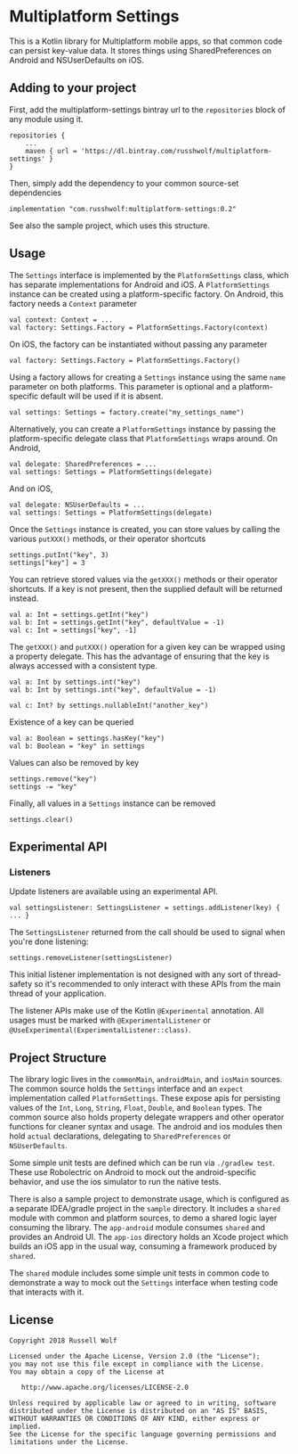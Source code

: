 # Multiplatform Settings

This is a Kotlin library for Multiplatform mobile apps, so that common code can persist key-value data. It stores things using SharedPreferences on Android and NSUserDefaults on iOS. 

## Adding to your project
First, add the multiplatform-settings bintray url to the `repositories` block of any module using it.

    repositories {
        ...
        maven { url = 'https://dl.bintray.com/russhwolf/multiplatform-settings' }
    }

Then, simply add the dependency to your common source-set dependencies

    implementation "com.russhwolf:multiplatform-settings:0.2"
    
See also the sample project, which uses this structure.

## Usage

The `Settings` interface is implemented by the `PlatformSettings` class, which has separate implementations for Android and iOS. A `PlatformSettings` instance can be created using a platform-specific factory. On Android, this factory needs a `Context` parameter

    val context: Context = ...
    val factory: Settings.Factory = PlatformSettings.Factory(context)
    
On iOS, the factory can be instantiated without passing any parameter

    val factory: Settings.Factory = PlatformSettings.Factory()
    
Using a factory allows for creating a `Settings` instance using the same `name` parameter on both platforms. This parameter is optional and a platform-specific default will be used if it is absent.

    val settings: Settings = factory.create("my_settings_name")

Alternatively, you can create a `PlatformSettings` instance by passing the platform-specific delegate class that `PlatformSettings` wraps around. On Android, 

    val delegate: SharedPreferences = ...
    val settings: Settings = PlatformSettings(delegate)
    
And on iOS,

    val delegate: NSUserDefaults = ...
    val settings: Settings = PlatformSettings(delegate)    
    
Once the `Settings` instance is created, you can store values by calling the various `putXXX()` methods, or their operator shortcuts

    settings.putInt("key", 3)
    settings["key"] = 3
    
You can retrieve stored values via the `getXXX()` methods or their operator shortcuts. If a key is not present, then the supplied default will be returned instead.

    val a: Int = settings.getInt("key")
    val b: Int = settings.getInt("key", defaultValue = -1) 
    val c: Int = settings["key", -1]
    
The `getXXX()` and `putXXX()` operation for a given key can be wrapped using a property delegate. This has the advantage of ensuring that the key is always accessed with a consistent type.

    val a: Int by settings.int("key")
    val b: Int by settings.int("key", defaultValue = -1)
    
    val c: Int? by settings.nullableInt("another_key")
    
Existence of a key can be queried
     
    val a: Boolean = settings.hasKey("key")
    val b: Boolean = "key" in settings
     
 Values can also be removed by key
  
    settings.remove("key")
    settings -= "key"  
  
 Finally, all values in a `Settings` instance can be removed
      
    settings.clear()
    
## Experimental API

### Listeners

Update listeners are available using an experimental API. 

    val settingsListener: SettingsListener = settings.addListener(key) { ... }
    
The `SettingsListener` returned from the call should be used to signal when you're done listening:

    settings.removeListener(settingsListener)
    
This initial listener implementation is not designed with any sort of thread-safety so it's recommended to only interact with these APIs from the main thread of your application.

The listener APIs make use of the Kotlin `@Experimental` annotation. All usages must be marked with `@ExperimentalListener` or `@UseExperimental(ExperimentalListener::class)`.

## Project Structure
The library logic lives in the `commonMain`, `androidMain`, and `iosMain` sources. The common source holds the `Settings` interface and an `expect` implementation called `PlatformSettings`. These expose apis for persisting values of the `Int`, `Long`, `String`, `Float`, `Double`, and `Boolean` types. The common source also holds property delegate wrappers and other operator functions for cleaner syntax and usage. The android and ios modules then hold `actual` declarations, delegating to `SharedPreferences` or `NSUserDefaults`.

Some simple unit tests are defined which can be run via `./gradlew test`. These use Robolectric on Android to mock out the android-specific behavior, and use the ios simulator to run the native tests.

There is also a sample project to demonstrate usage, which is configured as a separate IDEA/gradle project in the `sample` directory. It includes a `shared` module with common and platform sources, to demo a shared logic layer consuming the library. The `app-android` module consumes `shared` and provides an Android UI. The `app-ios` directory holds an Xcode project which builds an iOS app in the usual way, consuming a framework produced by `shared`.
 
 The `shared` module includes some simple unit tests in common code to demonstrate a way to mock out the `Settings` interface when testing code that interacts with it.

## License
        
    Copyright 2018 Russell Wolf
    
    Licensed under the Apache License, Version 2.0 (the "License");
    you may not use this file except in compliance with the License.
    You may obtain a copy of the License at
    
       http://www.apache.org/licenses/LICENSE-2.0
    
    Unless required by applicable law or agreed to in writing, software
    distributed under the License is distributed on an "AS IS" BASIS,
    WITHOUT WARRANTIES OR CONDITIONS OF ANY KIND, either express or implied.
    See the License for the specific language governing permissions and
    limitations under the License.
